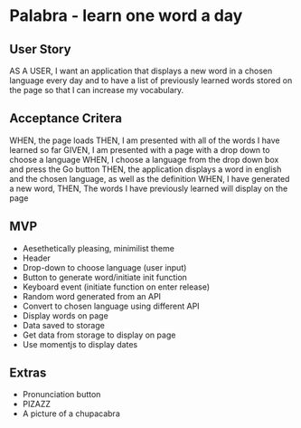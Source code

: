 # Palabra - learn one word a day

## User Story
AS A USER, I want an application that displays a new word in a chosen language every day and to have a list of previously learned words stored on the page so that I can increase my vocabulary.

## Acceptance Critera
WHEN, the page loads
THEN, I am presented with all of the words I have learned so far
GIVEN, I am presented with a page with a drop down to choose a language
WHEN, I choose a language from the drop down box and press the Go button
THEN, the application displays a word in english and the chosen language, as well as the definition
WHEN, I have generated a new word,
THEN, The words I have previously learned will display on the page

## MVP
- Aesethetically pleasing, minimilist theme
- Header
- Drop-down to choose language (user input)
- Button to generate word/initiate init function
- Keyboard event (initiate function on enter release)
- Random word generated from an API
- Convert to chosen language using different API
- Display words on page
- Data saved to storage 
- Get data from storage to display on page 
- Use momentjs to display dates

## Extras
- Pronunciation button
- PIZAZZ
- A picture of a chupacabra